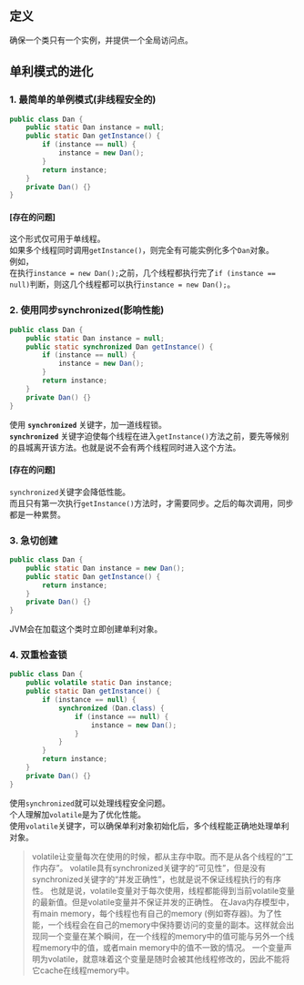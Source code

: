---
---

## 定义

确保一个类只有一个实例，并提供一个全局访问点。

## 单利模式的进化

### 1. 最简单的单例模式(非线程安全的)

```Java
public class Dan {
    public static Dan instance = null;
    public static Dan getInstance() {
        if (instance == null) {
            instance = new Dan();
        }
        return instance;
    }
    private Dan() {}
}
```

#### [存在的问题]

这个形式仅可用于单线程。<br/>
如果多个线程同时调用`getInstance()`，则完全有可能实例化多个`Dan`对象。<br/>
例如，<br/>
在执行`instance = new Dan();`之前，几个线程都执行完了`if (instance == null)`判断，则这几个线程都可以执行`instance = new Dan();`。<br/>

### 2. 使用同步synchronized(影响性能)

```Java
public class Dan {
    public static Dan instance = null;
    public static synchronized Dan getInstance() {
        if (instance == null) {
            instance = new Dan();
        }
        return instance;
    }
    private Dan() {}
}
```
使用 **`synchronized`** 关键字，加一道线程锁。<br/>
**`synchronized`** 关键字迫使每个线程在进入`getInstance()`方法之前，要先等候别的县城离开该方法。也就是说不会有两个线程同时进入这个方法。<br/>

#### [存在的问题]

`synchronized`关键字会降低性能。<br/>
而且只有第一次执行`getInstance()`方法时，才需要同步。之后的每次调用，同步都是一种累赘。<br/>

### 3. 急切创建

```Java
public class Dan {
    public static Dan instance = new Dan();
    public static Dan getInstance() {
        return instance;
    }
    private Dan() {}
}
```

JVM会在加载这个类时立即创建单利对象。<br/>

### 4. 双重检查锁

```Java
public class Dan {
    public volatile static Dan instance;
    public static Dan getInstance() {
        if (instance == null) {
            synchronized (Dan.class) {
                if (instance == null) {
                    instance = new Dan();
                }
            }
        }
        return instance;
    }
    private Dan() {}
}
```
使用`synchronized`就可以处理线程安全问题。<br/>
个人理解加`volatile`是为了优化性能。<br/>
使用`volatile`关键字，可以确保单利对象初始化后，多个线程能正确地处理单利对象。<br/>
> volatile让变量每次在使用的时候，都从主存中取。而不是从各个线程的“工作内存”。
volatile具有synchronized关键字的“可见性”，但是没有synchronized关键字的“并发正确性”，也就是说不保证线程执行的有序性。
也就是说，volatile变量对于每次使用，线程都能得到当前volatile变量的最新值。但是volatile变量并不保证并发的正确性。
在Java内存模型中，有main memory，每个线程也有自己的memory (例如寄存器)。为了性能，一个线程会在自己的memory中保持要访问的变量的副本。这样就会出现同一个变量在某个瞬间，在一个线程的memory中的值可能与另外一个线程memory中的值，或者main memory中的值不一致的情况。
一个变量声明为volatile，就意味着这个变量是随时会被其他线程修改的，因此不能将它cache在线程memory中。
